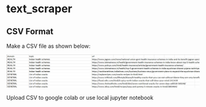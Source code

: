 # text_scraper


## CSV Format

Make a CSV file as shown below:

![App Screenshot](https://raw.githubusercontent.com/Aditya9111/text_scraper/main/Assets/1.png)

Upload CSV to google colab or use local jupyter notebook

